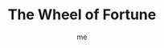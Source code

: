 ---
# basics
title     		 : "The Wheel of Fortune"
token					 : 'major-10'
card_type			 : '' # major, minor, court
layout				 : "tarot-card"
author    		 : 'me'
one_liner 		 : "Luck, randomness, cycles, karma, fate, revolution"
images				 : ['/assets/images/tarot/rws/rw-major-10.jpg']
keywords			 : ['luck', 'randomness', 'cycles', 'karma', 'fate', 'revolution']
url						 : 'tarot/cards/major-10'
aliases				 : ['the-wheel-of-fortune', 'wheel-of-fortune', 'wheel']

meaning_light  : "Allowing events to unfold. Seeing the larger pattern in everyday events. Trusting your luck. Watching for cycles. Believing that 'what goes around, comes around.'"

meaning_shadow : "Losing money gambling. Refusing to do your part to bring a plan to fruition. Taking a fatalistic approach to life. Fighting the natural course of events."

# more detail
correspondence_suit 				: ""
correspondence_archetype 		: "The Fates/Destiny"
correspondence_hebrew 			: "Koph/Palm/20"
correspondence_element 			: ""
correspondence_planet 			: "Jupiter"
correspondence_astrological : "Jupiter"
correspondence_mystical 		: "The God in the Machine. Deus ex Machina. Clotho, Lachesis, and Atropos. Fortuna."
correspondence_story 				: "An unforeseen event, completely out of the main character’s control, changes everything. Alternatively, decisions made in the past have unexpected present-day consequences."

advice_relationships 	 : "You can’t plan every moment. Be spontaneous. Rather than strive for control, let go of the reins and see where the relationship goes. Check your behaviors. Are you reliving mistakes of the past?"

advice_work 					 : "Feeling a little deja-vu? Return to old files; new solutions might be lying dormant there. Ask yourself what this new opportunity has in common with older challenges. In analysis, take into account all influences, including those beyond your control."

advice_spirituality 	 : "Behold the delicate machinery of heaven! As you watch events unfold, keep your perspective. What seems impossible to understand today will make sense with the passing of time. Look for the larger patterns."

advice_personal_growth : "The actions you take today will influence your reality for days and years to come. Making wise choices now can free you from the unpleasant business of enduring repercussions further down the road."

advice_fortune_telling : "Some events are in the hands of heaven. You’ve lived through this before. What happened then?"

questions	: ["Considering the four evangelists, which strategy would help you most: tracing roots, communication, sacrifice, or mystery?", "What might happen if you rearranged the basic elements of your situation?", "Can you place yourself, and your situation, within a larger cycle?", "How does this challenge fit into a larger pattern?", "What role does luck play in my circumstances?", "What can I control? How should I know when to relinquish control?"]

# referenced in the symbols.toml data file
symbols	  : ['1', '10', 'four-evangelists', 'great-wheel', 'serpent', 'sphynx', 'dog']

# metadata
suppress_topnav : true
related_cards 	: ['major-21']

---